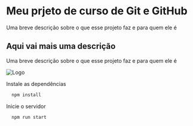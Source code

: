 
# Meu prjeto de curso de Git e GitHub
Uma breve descrição sobre o que esse projeto faz e para quem ele é

## Aqui vai mais uma descrição

Uma breve descrição sobre o que esse projeto faz e para quem ele é

![Logo](https://dev-to-uploads.s3.amazonaws.com/uploads/articles/th5xamgrr6se0x5ro4g6.png)

Instale as dependências

```bash
  npm install
```

Inicie o servidor

```bash
  npm run start
```